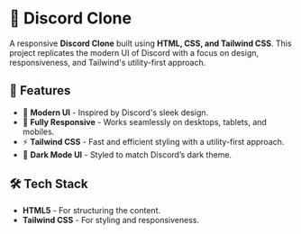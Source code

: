 # 📢 Discord Clone

A responsive **Discord Clone** built using **HTML, CSS, and Tailwind CSS**. This project replicates the modern UI of Discord with a focus on design, responsiveness, and Tailwind's utility-first approach.

## 🚀 Features

- 🎨 **Modern UI** - Inspired by Discord's sleek design.
- 📱 **Fully Responsive** - Works seamlessly on desktops, tablets, and mobiles.
- ⚡ **Tailwind CSS** - Fast and efficient styling with a utility-first approach.
- 🌙 **Dark Mode UI** - Styled to match Discord’s dark theme.

## 🛠 Tech Stack

- **HTML5** - For structuring the content.
- **Tailwind CSS** - For styling and responsiveness.
